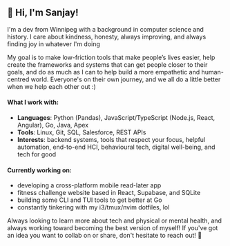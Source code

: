 ## 👋 Hi, I'm Sanjay!

I'm a dev from Winnipeg with a background in computer science and history. I care about kindness, honesty, always improving, and always finding joy in whatever I'm doing

My goal is to make low-friction tools that make people’s lives easier, help create the frameworks and systems that can get people closer to their goals, and do as much as I can to help build a more empathetic and human-centred world. Everyone's on their own journey, and we all do a little better when we help each other out :)

#### What I work with:

- **Languages**: Python (Pandas), JavaScript/TypeScript (Node.js, React, Angular), Go, Java, Apex
- **Tools**: Linux, Git, SQL, Salesforce, REST APIs
- **Interests**: backend systems, tools that respect your focus, helpful automation, end-to-end HCI, behavioural tech, digital well-being, and tech for good

#### Currently working on:

- developing a cross-platform mobile read-later app 
- fitness challenge website based in React, Supabase, and SQLite
- building some CLI and TUI tools to get better at Go
- constantly tinkering with my i3/tmux/nvim dotfiles, lol

 Always looking to learn more about tech and physical or mental health, and always working toward becoming the best version of myself! If you've got an idea you want to collab on or share, don't hesitate to reach out! 🙂
